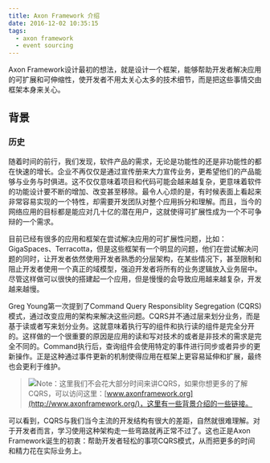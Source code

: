 ```yaml
---
title: Axon Framework 介绍
date: 2016-12-02 10:35:15
tags:
  - axon framework
  - event sourcing
---
```


Axon Framework设计最初的想法，就是设计一个框架，能够帮助开发者解决应用的可扩展和可伸缩性，使开发者不用太关心太多的技术细节，而是把这些事情交由框架本身来关心。

## 背景

### 历史
随着时间的前行，我们发现，软件产品的需求，无论是功能性的还是非功能性的都在快速的增长。企业不再仅仅是通过宣传册来大力宣传业务，更希望他们的产品能够与业务与时俱进。这不仅仅意味着项目和代码可能会越来越复杂，更意味着软件的功能设计要不断的增加、改变甚至移除。最令人心烦的是，有时候表面上看起来非常容易实现的一个特性，却需要开发团队对整个应用拆分和理解。而且，当今的网络应用的目标都是能应对几十亿的潜在用户，这就使得可扩展性成为一个不可争辩的一个需求。

目前已经有很多的应用和框架在尝试解决应用的可扩展性问题，比如：GigaSpaces、Terracotta，但是这些框架有一个明显的问题，他们在尝试解决问题的同时，让开发者依然使用开发者熟悉的分层架构，在某些情况下，甚至限制和阻止开发者使用一个真正的域模型，强迫开发者将所有的业务逻辑放入业务层中。尽管这样做可以很快的搭建起一个应用，但是慢慢的会导致应用越来越复杂，开发越来越慢。

Greg Young第一次提到了Command Query Responsiblity Segregation (CQRS)模式，通过改变应用的架构来解决这些问题。CQRS并不通过层来划分业务，而是基于读或者写来划分业务。这就意味着执行写的组件和执行读的组件是完全分开的。这样做的一个很重要的原因是应用的读和写对技术的或者是非技术的需求是完全不同的。Command执行后，查询组件会使用特定的事件进行同步或者异步的更新操作。正是这种通过事件更新的机制使得应用在框架上更容易延伸和扩展，最终也会更利于维护。

>![](http://ogj4ygzvp.bkt.clouddn.com/note.png)Note：这里我们不会花大部分时间来讲CQRS，如果你想更多的了解CQRS，可以访问这里：[www.axonframework.org](http://www.axonframework.org/)，这里有一些背景介绍的一些链接。

可以看到，CQRS与我们当今主流的开发结构有很大的差距，自然就很难理解。对于开发者而言，学习使用这种架构走一些弯路就再正常不过了。这也正是Axon Framework诞生的初衷：帮助开发者轻松的事项CQRS模式，从而把更多的时间和精力花在实际业务上。